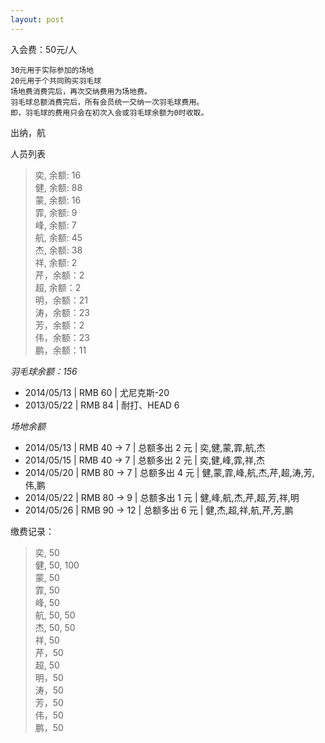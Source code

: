 ```yaml
---
layout: post
---
```



入会费：50元/人

    30元用于实际参加的场地   
    20元用于个共同购买羽毛球  
    场地费消费完后，再次交纳费用为场地费。  
    羽毛球总额消费完后，所有会员统一交纳一次羽毛球费用。  
	即，羽毛球的费用只会在初次入会或羽毛球余额为0时收取。
出纳，航

人员列表
> 奕, 余额: 16  
> 健, 余额: 88  
> 蒙, 余额: 16  
> 霏, 余额: 9  
> 峰, 余额: 7  
> 航, 余额: 45  
> 杰, 余额: 38  
> 祥, 余额: 2  
> 芹，余额：2  
> 超, 余额：2  
> 明，余额：21  
> 涛，余额：23  
> 芳，余额：2  
> 伟，余额：23  
> 鹏，余额：11  

*羽毛球余额：156*   

- 2014/05/13 | RMB 60 | 尤尼克斯-20  
- 2013/05/22 | RMB 84 | 耐打、HEAD 6   

*场地余额*

- 2014/05/13 | RMB 40 -> 7  | 总额多出 2 元 | 奕,健,蒙,霏,航,杰  
- 2014/05/15 | RMB 40 -> 7  | 总额多出 2 元 | 奕,健,峰,霏,祥,杰  
- 2014/05/20 | RMB 80 -> 7  | 总额多出 4 元 | 健,蒙,霏,峰,航,杰,芹,超,涛,芳,伟,鹏 
- 2014/05/22 | RMB 80 -> 9  | 总额多出 1 元 | 健,峰,航,杰,芹,超,芳,祥,明
- 2014/05/26 | RMB 90 -> 12 | 总额多出 6 元 | 健,杰,超,祥,航,芹,芳,鹏


缴费记录：
> 奕, 50  
> 健, 50, 100  
> 蒙, 50  
> 霏, 50  
> 峰, 50  
> 航, 50, 50  
> 杰, 50, 50  
> 祥, 50  
> 芹，50  
> 超, 50  
> 明，50  
> 涛，50  
> 芳，50  
> 伟，50  
> 鹏，50